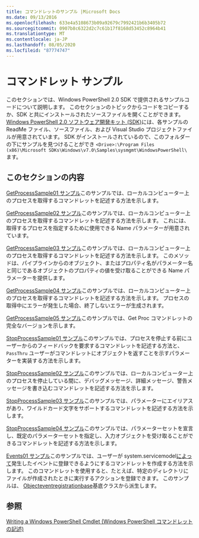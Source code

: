 ```yaml
---
title: コマンドレットのサンプル |Microsoft Docs
ms.date: 09/13/2016
ms.openlocfilehash: 633e4a5108673b09a92679c7992421b6b3405b72
ms.sourcegitcommit: 0907b8c6322d2c7c61b17f8168d53452c8964b41
ms.translationtype: MT
ms.contentlocale: ja-JP
ms.lasthandoff: 08/05/2020
ms.locfileid: "87774747"
---
```

# <a name="cmdlet-samples"></a>コマンドレット サンプル

このセクションでは、Windows PowerShell 2.0 SDK で提供されるサンプルコードについて説明します。 このセクションのトピックからコードをコピーするか、SDK と共にインストールされたソースファイルを開くことができます。 [Windows PowerShell 2.0 ソフトウェア開発キット (SDK)](https://www.microsoft.com/en-us/download/details.aspx?id=2560)には、各サンプルの ReadMe ファイル、ソースファイル、および Visual Studio プロジェクトファイルが用意されています。 SDK がインストールされているので、このフォルダーの下にサンプルを見つけることができ `<Drive>:\Program Files (x86)\Microsoft SDKs\Windows\v7.0\Samples\sysmgmt\WindowsPowerShell\` ます。

## <a name="in-this-section"></a>このセクションの内容

[GetProcessSample01 サンプル](./getprocesssample01-sample.md)このサンプルでは、ローカルコンピューター上のプロセスを取得するコマンドレットを記述する方法を示します。

[GetProcessSample02 サンプル](./getprocesssample02-sample.md)このサンプルでは、ローカルコンピューター上のプロセスを取得するコマンドレットを記述する方法を示します。 これには、取得するプロセスを指定するために使用できる Name パラメーターが用意されています。

[GetProcessSample03 サンプル](./getprocesssample03-sample.md)このサンプルでは、ローカルコンピューター上のプロセスを取得するコマンドレットを記述する方法を示します。 このメソッドは、パイプラインからのオブジェクト、またはプロパティ名がパラメーター名と同じであるオブジェクトのプロパティの値を受け取ることができる Name パラメーターを提供します。

[GetProcessSample04 サンプル](./getprocesssample04-sample.md)このサンプルでは、ローカルコンピューター上のプロセスを取得するコマンドレットを記述する方法を示します。 プロセスの取得中にエラーが発生した場合、終了しないエラーが生成されます。

[GetProcessSample05 サンプル](./getprocesssample05-sample.md)このサンプルでは、Get Proc コマンドレットの完全なバージョンを示します。

[StopProcessSample01 サンプル](./stopprocesssample01-sample.md)このサンプルでは、プロセスを停止する前にユーザーからのフィードバックを要求するコマンドレットを記述する方法と、 `PassThru` ユーザーがコマンドレットにオブジェクトを返すことを示すパラメーターを実装する方法を示します。

[StopProcessSample02 サンプル](./stopprocesssample02-sample.md)このサンプルでは、ローカルコンピューター上のプロセスを停止している間に、デバッグメッセージ、詳細メッセージ、警告メッセージを書き込むコマンドレットを記述する方法を示します。

[StopProcessSample03 サンプル](./stopprocesssample03-sample.md)このサンプルでは、パラメーターにエイリアスがあり、ワイルドカード文字をサポートするコマンドレットを記述する方法を示します。

[StopProcessSample04 サンプル](./stopprocesssample04-sample.md)このサンプルでは、パラメーターセットを宣言し、既定のパラメーターセットを指定し、入力オブジェクトを受け取ることができるコマンドレットを記述する方法を示します。

[Events01 サンプル](./events01-sample.md)このサンプルでは、ユーザーが system.servicemodel[によって](/dotnet/api/System.IO.FileSystemWatcher)発生したイベントに登録できるようにするコマンドレットを作成する方法を示します。 このコマンドレットを使用すると、たとえば、特定のディレクトリにファイルが作成されたときに実行するアクションを登録できます。 このサンプルは、 [Objecteventregistrationbase](/dotnet/api/Microsoft.PowerShell.Commands.ObjectEventRegistrationBase)基底クラスから派生します。

## <a name="see-also"></a>参照

[Writing a Windows PowerShell Cmdlet (Windows PowerShell コマンドレットの記述)](./writing-a-windows-powershell-cmdlet.md)
